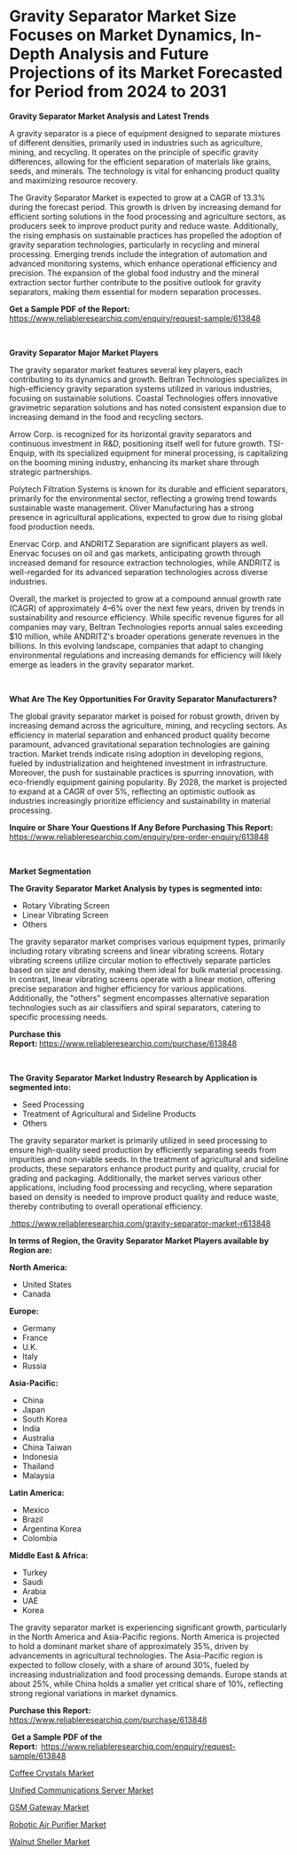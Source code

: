 <p><h1>Gravity Separator Market Size Focuses on Market Dynamics, In-Depth Analysis and Future Projections of its Market Forecasted for Period from 2024 to 2031</h1></p><p><strong>Gravity Separator Market Analysis and Latest Trends</strong></p>
<p><p>A gravity separator is a piece of equipment designed to separate mixtures of different densities, primarily used in industries such as agriculture, mining, and recycling. It operates on the principle of specific gravity differences, allowing for the efficient separation of materials like grains, seeds, and minerals. The technology is vital for enhancing product quality and maximizing resource recovery.</p><p>The Gravity Separator Market is expected to grow at a CAGR of 13.3% during the forecast period. This growth is driven by increasing demand for efficient sorting solutions in the food processing and agriculture sectors, as producers seek to improve product purity and reduce waste. Additionally, the rising emphasis on sustainable practices has propelled the adoption of gravity separation technologies, particularly in recycling and mineral processing. Emerging trends include the integration of automation and advanced monitoring systems, which enhance operational efficiency and precision. The expansion of the global food industry and the mineral extraction sector further contribute to the positive outlook for gravity separators, making them essential for modern separation processes.</p></p>
<p><strong>Get a Sample PDF of the Report:&nbsp;</strong> <a href="https://www.reliableresearchiq.com/enquiry/request-sample/613848?utm_campaign=1137&utm_medium=2&utm_source=Github&utm_content=ia&utm_term=30092024&utm_id=gravity-separator">https://www.reliableresearchiq.com/enquiry/request-sample/613848</a></p>
<p>&nbsp;</p>
<p><strong>Gravity Separator Major Market Players</strong></p>
<p><p>The gravity separator market features several key players, each contributing to its dynamics and growth. Beltran Technologies specializes in high-efficiency gravity separation systems utilized in various industries, focusing on sustainable solutions. Coastal Technologies offers innovative gravimetric separation solutions and has noted consistent expansion due to increasing demand in the food and recycling sectors.</p><p>Arrow Corp. is recognized for its horizontal gravity separators and continuous investment in R&D, positioning itself well for future growth. TSI-Enquip, with its specialized equipment for mineral processing, is capitalizing on the booming mining industry, enhancing its market share through strategic partnerships.</p><p>Polytech Filtration Systems is known for its durable and efficient separators, primarily for the environmental sector, reflecting a growing trend towards sustainable waste management. Oliver Manufacturing has a strong presence in agricultural applications, expected to grow due to rising global food production needs.</p><p>Enervac Corp. and ANDRITZ Separation are significant players as well. Enervac focuses on oil and gas markets, anticipating growth through increased demand for resource extraction technologies, while ANDRITZ is well-regarded for its advanced separation technologies across diverse industries.</p><p>Overall, the market is projected to grow at a compound annual growth rate (CAGR) of approximately 4–6% over the next few years, driven by trends in sustainability and resource efficiency. While specific revenue figures for all companies may vary, Beltran Technologies reports annual sales exceeding $10 million, while ANDRITZ's broader operations generate revenues in the billions. In this evolving landscape, companies that adapt to changing environmental regulations and increasing demands for efficiency will likely emerge as leaders in the gravity separator market.</p></p>
<p>&nbsp;</p>
<p><strong>What Are The Key Opportunities For Gravity Separator Manufacturers?</strong></p>
<p><p>The global gravity separator market is poised for robust growth, driven by increasing demand across the agriculture, mining, and recycling sectors. As efficiency in material separation and enhanced product quality become paramount, advanced gravitational separation technologies are gaining traction. Market trends indicate rising adoption in developing regions, fueled by industrialization and heightened investment in infrastructure. Moreover, the push for sustainable practices is spurring innovation, with eco-friendly equipment gaining popularity. By 2028, the market is projected to expand at a CAGR of over 5%, reflecting an optimistic outlook as industries increasingly prioritize efficiency and sustainability in material processing.</p></p>
<p><strong>Inquire or Share Your Questions If Any Before Purchasing This Report:</strong> <a href="https://www.reliableresearchiq.com/enquiry/pre-order-enquiry/613848?utm_campaign=1137&utm_medium=2&utm_source=Github&utm_content=ia&utm_term=30092024&utm_id=gravity-separator">https://www.reliableresearchiq.com/enquiry/pre-order-enquiry/613848</a></p>
<p>&nbsp;</p>
<p><strong>Market Segmentation</strong></p>
<p><strong>The Gravity Separator Market Analysis by types is segmented into:</strong></p>
<p><ul><li>Rotary Vibrating Screen</li><li>Linear Vibrating Screen</li><li>Others</li></ul></p>
<p><p>The gravity separator market comprises various equipment types, primarily including rotary vibrating screens and linear vibrating screens. Rotary vibrating screens utilize circular motion to effectively separate particles based on size and density, making them ideal for bulk material processing. In contrast, linear vibrating screens operate with a linear motion, offering precise separation and higher efficiency for various applications. Additionally, the "others" segment encompasses alternative separation technologies such as air classifiers and spiral separators, catering to specific processing needs.</p></p>
<p><strong>Purchase this Report:&nbsp;</strong><a href="https://www.reliableresearchiq.com/purchase/613848?utm_campaign=1137&utm_medium=2&utm_source=Github&utm_content=ia&utm_term=30092024&utm_id=gravity-separator">https://www.reliableresearchiq.com/purchase/613848</a></p>
<p>&nbsp;</p>
<p><strong>The Gravity Separator Market Industry Research by Application is segmented into:</strong></p>
<p><ul><li>Seed Processing</li><li>Treatment of Agricultural and Sideline Products</li><li>Others</li></ul></p>
<p><p>The gravity separator market is primarily utilized in seed processing to ensure high-quality seed production by efficiently separating seeds from impurities and non-viable seeds. In the treatment of agricultural and sideline products, these separators enhance product purity and quality, crucial for grading and packaging. Additionally, the market serves various other applications, including food processing and recycling, where separation based on density is needed to improve product quality and reduce waste, thereby contributing to overall operational efficiency.</p></p>
<p><a href="https://www.reliableresearchiq.com/gravity-separator-market-r613848?utm_campaign=1137&utm_medium=2&utm_source=Github&utm_content=ia&utm_term=30092024&utm_id=gravity-separator">&nbsp;https://www.reliableresearchiq.com/gravity-separator-market-r613848</a></p>
<p><strong>In terms of Region, the Gravity Separator Market Players available by Region are:</strong></p>
<p>
    <p> <strong> North America: </strong>
        <ul>
            <li>United States</li>
            <li>Canada</li>
        </ul>
        </p> 
    <p> <strong> Europe: </strong>
        <ul>
            <li>Germany</li>
            <li>France</li>
            <li>U.K.</li>
            <li>Italy</li>
            <li>Russia</li>
        </ul>
        </p> 
    <p> <strong> Asia-Pacific: </strong>
        <ul>
            <li>China</li>
            <li>Japan</li>
            <li>South Korea</li>
            <li>India</li>
            <li>Australia</li>
            <li>China Taiwan</li>
            <li>Indonesia</li>
            <li>Thailand</li>
            <li>Malaysia</li>
        </ul>
        </p> 
    <p> <strong> Latin America: </strong>
        <ul>
            <li>Mexico</li>
            <li>Brazil</li>
            <li>Argentina Korea</li>
            <li>Colombia</li>
        </ul>
        </p> 
    <p> <strong> Middle East & Africa: </strong>
        <ul>
            <li>Turkey</li>
            <li>Saudi</li>
            <li>Arabia</li>
            <li>UAE</li>
            <li>Korea</li>
        </ul>
    </p>
    </p>
<p><p>The gravity separator market is experiencing significant growth, particularly in the North America and Asia-Pacific regions. North America is projected to hold a dominant market share of approximately 35%, driven by advancements in agricultural technologies. The Asia-Pacific region is expected to follow closely, with a share of around 30%, fueled by increasing industrialization and food processing demands. Europe stands at about 25%, while China holds a smaller yet critical share of 10%, reflecting strong regional variations in market dynamics.</p></p>
<p><strong>Purchase this Report: </strong><a href="https://www.reliableresearchiq.com/purchase/613848?utm_campaign=1137&utm_medium=2&utm_source=Github&utm_content=ia&utm_term=30092024&utm_id=gravity-separator">https://www.reliableresearchiq.com/purchase/613848</a></p>
<p>&nbsp;<strong>Get a Sample PDF of the Report:&nbsp;&nbsp;</strong><a href="https://www.reliableresearchiq.com/enquiry/request-sample/613848?utm_campaign=1137&utm_medium=2&utm_source=Github&utm_content=ia&utm_term=30092024&utm_id=gravity-separator">https://www.reliableresearchiq.com/enquiry/request-sample/613848</a></p>
<p><strong></strong></p>
<p><p><a href="https://www.linkedin.com/pulse/coffee-crystals-market-size-growth-industry-analysis-h8scc?utm_campaign=1137&utm_medium=2&utm_source=Github&utm_content=ia&utm_term=30092024&utm_id=gravity-separator">Coffee Crystals Market</a></p><p><a href="https://issuu.com/reportprime-2/docs/unified-communications-server-marke_4f84024cf6c3fc?utm_campaign=1137&utm_medium=2&utm_source=Github&utm_content=ia&utm_term=30092024&utm_id=gravity-separator">Unified Communications Server Market</a></p><p><a href="https://issuu.com/reportprime-2/docs/gsm-gateway-market-size-2030.pptx_8e4bfea5f63577?utm_campaign=1137&utm_medium=2&utm_source=Github&utm_content=ia&utm_term=30092024&utm_id=gravity-separator">GSM Gateway Market</a></p><p><a href="https://www.linkedin.com/pulse/robotic-air-purifier-market-global-insights-sales-i65ve?utm_campaign=1137&utm_medium=2&utm_source=Github&utm_content=ia&utm_term=30092024&utm_id=gravity-separator">Robotic Air Purifier Market</a></p><p><a href="https://github.com/Greiszane475/Market-Research-Report-List-1/blob/main/walnut-sheller-market.md?utm_campaign=1137&utm_medium=2&utm_source=Github&utm_content=ia&utm_term=30092024&utm_id=gravity-separator">Walnut Sheller Market</a></p></p>